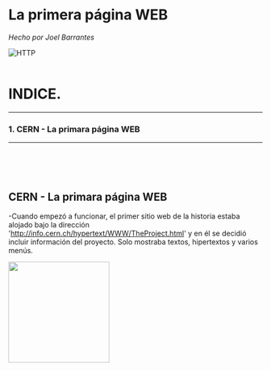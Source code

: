 # La primera página WEB
*Hecho por Joel Barrantes*

![HTTP](https://media.giphy.com/media/3o6ZsZEOXlYKfrFVW8/giphy.gif)
<br />
<br />
# INDICE.
-----------------------
### 1. CERN - La primara página WEB
*****************************
<br />
<br />
<br />

## CERN - La primara página WEB

-Cuando empezó a funcionar, el primer sitio web de la historia estaba alojado bajo la dirección 'http://info.cern.ch/hypertext/WWW/TheProject.html' y en él se decidió incluir información del proyecto. Solo mostraba textos, hipertextos y varios menús. 

<img src="/img/página.jpg" width="200"/>

